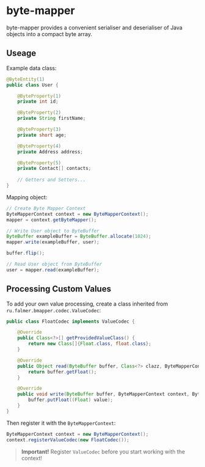 # byte-mapper

byte-mapper provides a convenient serialiser and deserialiser of Java objects into a compact byte array.

## Useage

Example data class:

```java
@ByteEntity(1)
public class User {

    @ByteProperty(1)
    private int id;

    @ByteProperty(2)
    private String firstName;

    @ByteProperty(3)
    private short age;

    @ByteProperty(4)
    private Address address;

    @ByteProperty(5)
    private Contact[] contacts;
    
    // Getters and Setters...
}
```

Mapping object:

```java
// Create Byte Mapper Context
ByteMapperContext context = new ByteMapperContext();
mapper = context.getByteMapper();

// Write User object to ByteBuffer
ByteBuffer exampleBuffer = ByteBuffer.allocate(1024);
mapper.write(exampleBuffer, user);

buffer.flip();

// Read User object from ByteBuffer
user = mapper.read(exampleBuffer);
```

## Processing Custom Values

To add your own value processing, create a class inherited from `ru.falmer.bmapper.codec.ValueCodec`:

```java
public class FloatCodec implements ValueCodec {

    @Override
    public Class<?>[] getProvidedValueClass() {
        return new Class[]{Float.class, float.class};
    }

    @Override
    public Object read(ByteBuffer buffer, Class<?> clazz, ByteMapperContext context, ByteMapper mapper) {
        return buffer.getFloat();
    }

    @Override
    public void write(ByteBuffer buffer, ByteMapperContext context, ByteMapper mapper, Object value) {
        buffer.putFloat((Float) value);
    }
}
```

Then register it with the `ByteMapperContext`:

```java
ByteMapperContext context = new ByteMapperContext();
context.registerValueCodec(new FloatCodec());
```

> **Important!** Register `ValueCodec` before you start working with the context!